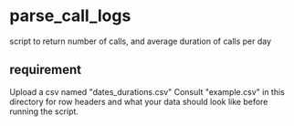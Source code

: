 # parse_call_logs
script to return number of calls, and average duration of calls per day

## requirement
Upload a csv named "dates_durations.csv"
Consult "example.csv" in this directory for row headers and what your data should look like before running the script.
